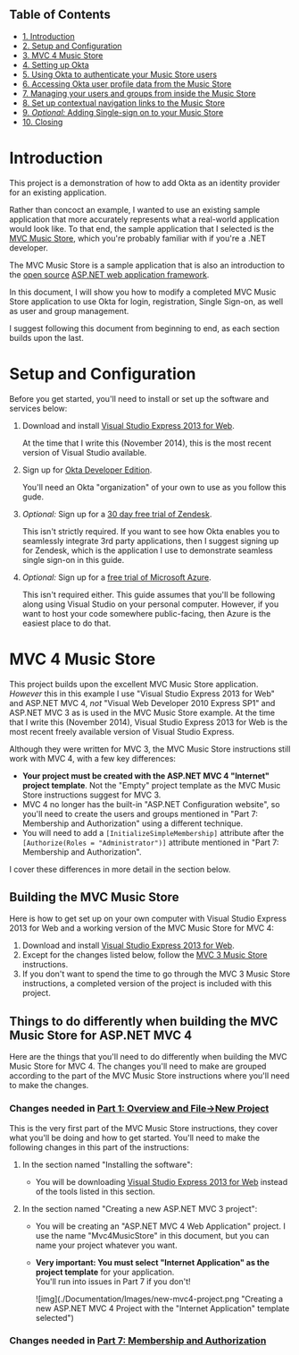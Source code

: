 
<div id="table-of-contents">
<h2>Table of Contents</h2>
<div id="text-table-of-contents">
<ul>
<li><a href="#sec-1">1. Introduction</a></li>
<li><a href="#sec-2">2. Setup and Configuration</a></li>
<li><a href="#sec-3">3. MVC 4 Music Store</a></li>
<li><a href="#sec-4">4. Setting up Okta</a></li>
<li><a href="#sec-5">5. Using Okta to authenticate your Music Store users</a></li>
<li><a href="#sec-6">6. Accessing Okta user profile data from the Music Store</a></li>
<li><a href="#sec-7">7. Managing your users and groups from inside the Music Store</a></li>
<li><a href="#sec-8">8. Set up contextual navigation links to the Music Store</a></li>
<li><a href="#sec-9">9. <i>Optional:</i> Adding Single-sign on to your Music Store</a></li>
<li><a href="#sec-10">10. Closing</a></li>
</ul>
</div>
</div>



# Introduction<a id="sec-1" name="sec-1"></a>

This project is a demonstration of how to add Okta as an identity
provider for an existing application. 

Rather than concoct an example, I wanted to use an
existing sample application that more accurately represents what a
real-world application would look like. To that end, the sample
application that I selected is the [MVC Music Store](https://mvcmusicstore.codeplex.com/), which you're
probably familiar with if you're a .NET developer.

The MVC Music Store is a sample application that is also an
introduction to the [open source](https://www.asp.net/open-source) [ASP.NET web application framework](https://www.asp.net/). 

In this document, I will show you how to modify a completed
MVC Music Store application to use Okta for login, registration,
Single Sign-on, as well as user and group management.

I suggest following this document from beginning to end, as each
section builds upon the last. 

# Setup and Configuration<a id="sec-2" name="sec-2"></a>

Before you get started, you'll need to install or set up the
software and services below:

1.  Download and install [Visual Studio Express 2013 for Web](http://www.visualstudio.com/en-us/products/visual-studio-express-vs.aspx).
    
    At the time that I write this (November 2014), this is the most
    recent version of Visual Studio available.
2.  Sign up for [Okta Developer Edition](http://developer.okta.com/).
    
    You'll need an Okta "organization" of your own to use as you follow
    this gude.
3.  *Optional:* Sign up for a [30 day free trial of Zendesk](https://www.zendesk.com/register).
    
    This isn't strictly required. If you want to see how Okta enables you
    to seamlessly integrate 3rd party applications, then I
    suggest signing up for Zendesk, which is the application I use to
    demonstrate seamless single sign-on in this guide.
4.  *Optional:* Sign up for a [free trial of Microsoft Azure](http://azure.microsoft.com/en-us/pricing/free-trial/).
    
    This isn't required either. This guide assumes that you'll be
    following along using Visual Studio on your personal
    computer. However, if you want to host your code somewhere
    public-facing, then Azure is the easiest place to do that.

# MVC 4 Music Store<a id="sec-3" name="sec-3"></a>

This project builds upon the excellent MVC Music Store
application. *However* this in this example I use "Visual Studio
Express 2013 for Web" and ASP.NET MVC 4, *not* "Visual Web Developer 2010
Express SP1" and ASP.NET MVC 3 as is used in the MVC Music Store
example. At the time that I write this (November 2014), Visual
Studio Express 2013 for Web is the most recent freely available
version of Visual Studio Express.

Although they were written for MVC 3, the MVC Music Store
instructions still work with MVC 4, with a few key differences:

-   **Your project must be created with the ASP.NET MVC 4 "Internet"
    project template**. Not the "Empty" project template as the MVC
    Music Store instructions suggest for MVC 3.
-   MVC 4 no longer has the built-in "ASP.NET Configuration
    website", so you'll need to create the users and groups mentioned
    in "Part 7: Membership and Authorization" using a different
    technique.
-   You will need to add a <code>[InitializeSimpleMembership]</code> attribute
    after the <code>[Authorize(Roles = "Administrator")]</code> attribute
    mentioned in "Part 7: Membership and Authorization".

I cover these differences in more detail in the section below.

## Building the MVC Music Store<a id="sec-3-1" name="sec-3-1"></a>

Here is how to get set up on your own computer with Visual Studio
Express 2013 for Web and a working version of the MVC Music Store
for MVC 4:

1.  Download and install [Visual Studio Express 2013 for Web](http://www.visualstudio.com/en-us/products/visual-studio-express-vs.aspx).
2.  Except for the changes listed below, follow the [MVC 3 Music Store](http://www.asp.net/mvc/overview/older-versions/mvc-music-store/mvc-music-store-part-1)
          instructions.
3.  If you don't want to spend the time to go through the MVC 3 Music
    Store instructions, a completed version of the project is
    included with this project.

## Things to do differently when building the MVC Music Store for ASP.NET MVC 4<a id="sec-3-2" name="sec-3-2"></a>

Here are the things that you'll need to do differently when
building the MVC Music Store for MVC 4. The changes you'll need to
make are grouped according to the part of the MVC Music Store
instructions where you'll need to make the changes.

### Changes needed in [Part 1: Overview and File→New Project](http://www.asp.net/mvc/overview/older-versions/mvc-music-store/mvc-music-store-part-1)<a id="sec-3-2-1" name="sec-3-2-1"></a>

This is the very first part of the MVC Music Store instructions, they
cover what you'll be doing and how to get started. You'll need to
make the following changes in this part of the instructions:

1.  In the section named "Installing the software":

    -   You will be downloading [Visual Studio Express 2013 for Web](http://www.visualstudio.com/en-us/products/visual-studio-express-vs.aspx) instead of the tools listed in this section.

2.  In the section named "Creating a new ASP.NET MVC 3 project":

    -   You will be creating an "ASP.NET MVC 4 Web Application" project. I use the name
        "Mvc4MusicStore" in this document, but you can name your project
        whatever you want.
    -   **Very important: You must select "Internet Application" as the project
        template** for your application. 
        <br />
        You'll run into issues in Part 7 if you don't!
        <br />
        
        ![img](./Documentation/Images/new-mvc4-project.png "Creating a new ASP.NET MVC 4 Project with the "Internet Application" template selected")

### Changes needed in [Part 7: Membership and Authorization](http://www.asp.net/mvc/overview/older-versions/mvc-music-store/mvc-music-store-part-7)<a id="sec-3-2-2" name="sec-3-2-2"></a>